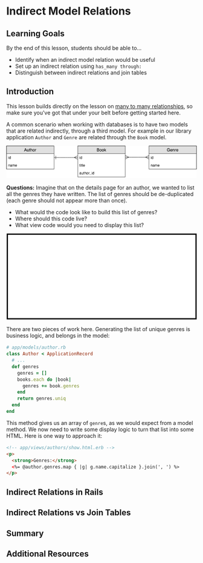 # Indirect Model Relations

## Learning Goals

By the end of this lesson, students should be able to...

- Identify when an indirect model relation would be useful
- Set up an indirect relation using `has_many through:`
- Distinguish between indirect relations and join tables

## Introduction

This lesson builds directly on the lesson on [many to many relationships](many-to-many-relationships.md), so make sure you've got that under your belt before getting started here.

A common scenario when working with databases is to have two models that are related indirectly, through a third model. For example in our library application `Author` and `Genre` are related through the `Book` model.

![Author and Genre are related through Book](images/indirect-model-relation.png)

**Questions:** Imagine that on the details page for an author, we wanted to list all the genres they have written. The list of genres should be de-duplicated (each genre should not appear more than once).
- What would the code look like to build this list of genres?
- Where should this code live?
- What view code would you need to display this list?

![Genre list for an author](images/indirect-relation-ui.png)

There are two pieces of work here. Generating the list of unique genres is business logic, and belongs in the model:

```ruby
# app/models/author.rb
class Author < ApplicationRecord
  # ...
  def genres
    genres = []
    books.each do |book|
      genres += book.genres
    end
    return genres.uniq
  end
end
```

This method gives us an array of `genre`s, as we would expect from a model method. We now need to write some display logic to turn that list into some HTML. Here is one way to approach it:

```html
<!-- app/views/authors/show.html.erb -->
<p>
  <strong>Genres:</strong>
  <%= @author.genres.map { |g| g.name.capitalize }.join(', ') %>
</p>
```

## Indirect Relations in Rails

## Indirect Relations vs Join Tables

## Summary

## Additional Resources
